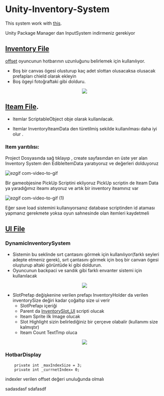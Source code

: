 # Unity-Inventory-System

This system work with [this](https://github.com/Egecekic/Game-Save-Load-System).

Unity Package Manager dan InputSystem indirmeniz gerekiyor

[Inventory File](https://github.com/Egecekic/Unity-Inventory-System/tree/main/Inventory)
-------------------
[offset](https://github.com/Egecekic/Unity-Inventory-System/blob/main/Inventory/Inventory%20Holder.cs) oyuncunun hotbarının uzunluğunu belirlemek için kullanılıyor.
- Boş bir canvas ögesi olusturup kaç adet slottan olusacaksa olusacak prefapları chield olarak ekleyin
- Boş ögeyi fotoğraftaki gibi dolduru.

<p align="center">
  <img  src="https://user-images.githubusercontent.com/45740020/229564434-49d75e19-ce33-4e5e-8ef4-1b94949e3381.png">
</p>


[Iteam File](https://github.com/Egecekic/Unity-Inventory-System/tree/main/Iteam).
-------------------
- Itemlar ScriptableObject obje olarak kullanılacak.

- Itemlar InventoryIteamData den türetilmiş sekilde kullanılması daha iyi olur .

### Item yarıtılısı:
Project Dosyasında sağ tıklayıp , create sayfasından en üste yer alan Inventory System den EdibleItemData yaratıyoruz ve değerleri dolduyoruz

   ![ezgif com-video-to-gif](https://user-images.githubusercontent.com/45740020/229563005-3f021f72-ebbf-463c-b325-9bf12e833188.gif)

Bir gameobjesine PickUp Scriptini ekliyoruz PickUp scriptin de Iteam Data ya yaradığımız iteamı atıyoruz ve artık bir inventory iteamınız var

![ezgif com-video-to-gif (1)](https://user-images.githubusercontent.com/45740020/229563412-fe1c9038-7cb8-4ef5-b748-2deb58f5dcd4.gif)

Eğer save load sistemini kullanıyorsanız database scriptinden id ataması yapmanız gerekmete yoksa oyun sahnesinde olan itemleri kaydetmeli

[UI File](https://github.com/Egecekic/Unity-Inventory-System/tree/main/UI)
-------------------

### DynamicInventorySystem 
- Sistemin bu seklinde sırt çantasını görmek için kullanılıyor(farklı seyleri adepte etmeniz gerek), sırt çantasını görmek için boş bir canvan ögesi oluşturup altaki görüntüde ki gibi doldurun.
- Oyuncunun backpaci ve sandık gibi farklı envanter sistemi için kullanılacak
<p align="center">
  <img  src="https://user-images.githubusercontent.com/45740020/229568607-b133a3cf-6b53-41c2-bf5e-2ee71fef3987.png">
</p>

- SlotPrefap değişkenine verilen prefapı InventoryHolder da verilen inventorySize değiri kadar çoğaltıp size ui verir
  - SlotPrefapı içeriği
   - Parent da [InventorySlot_UI](https://github.com/Egecekic/Unity-Inventory-System/blob/main/UI/InventorySlot_UI.cs) scripti olucak 
   - Iteam Sprite ilk Image olucak
   - Slot Highlight sizin belirlediğiniz bir çerçeve olabalir (kullanımı size kalmıştır)
   - Iteam Count TextTmp oluca


<p align="center">
  <img  src="https://user-images.githubusercontent.com/45740020/229564997-762b7c31-1d8c-49b2-9b9d-d7b5489a7130.png">
</p>


### HotbarDisplay

```
    private int _maxIndexSize = 3;
    private int _currnetIndex= 0;
```
indexler verilen offset değeri unuluğunda olmalı

sadasdasf
sdafasdf

